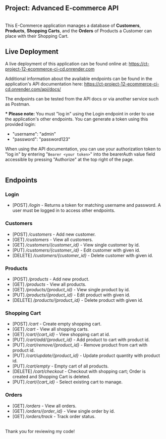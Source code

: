 ## Project: Advanced E-commerce API


<br>This E-Commerce application manages a database of <b>Customers</b>, <b>Products</b>, <b>Shopping Carts</b>, and the <b>Orders</b> of Products a Customer can place with their Shopping Cart.

## Live Deployment

A live deployment of this application can be found online at: https://ct-project-12-ecommerce-ci-cd.onrender.com

Additional information about the available endpoints can be found in the application's API documentation here: https://ct-project-12-ecommerce-ci-cd.onrender.com/api/docs/

The endpoints can be tested from the API docs or via another service such as Postman.

<b>* Please note:</b> You must "log in" using the Login endpoint in order to use the application's other endpoints. You can generate a token using this provided login:

- "username": "admin"
- "password": "password123"

When using the API documentation, you can use your authorization token to "log in" by entering "`Bearer <your token>`" into the bearerAuth value field accessible by pressing "Authorize" at the top right of the page.
<br><br>

## Endpoints

### <b>Login</b>
- [POST] <em>/login</em> - Returns a token for matching username and password. A user must be logged in to access other endpoints.

### <b>Customers</b>

- [POST] <em>/customers</em> - Add new customer.
- [GET] <em>/customers</em> - View all customers.
- [GET] <em>/customers/{customer_id}</em> - View single customer by id.
- [PUT] <em>/customers/{customer_id}</em> - Edit customer with given id.
- [DELETE] <em>/customers/{customer_id}</em> - Delete customer with given id.

### <b>Products</b>
- [POST] <em>/products</em> - Add new product.
- [GET] <em>/products</em> - View all products.
- [GET] <em>/products/{product_id}</em> - View single product by id.
- [PUT] <em>/products/{product_id}</em> - Edit product with given id.
- [DELETE] <em>/products/{product_id}</em> - Delete product with given id.

### <b>Shopping Cart</b>
- [POST] <em>/cart</em> - Create empty shopping cart.
- [GET] <em>/cart</em> - View all shopping carts.
- [GET] <em>/cart/{cart_id}</em> - View shopping cart at id.
- [PUT] <em>/cart/add/{product_id}</em> - Add product to cart with product id.
- [PUT] <em>/cart/remove/{product_id}</em> - Remove product from cart with product id.
- [PUT] <em>/cart/update/{product_id}</em> - Update product quantity with product id.
- [PUT] <em>/cart/empty</em> - Empty cart of all products.
- [DELETE] <em>/cart/checkout</em> - Checkout with shopping cart; Order is created and Shopping Cart is deleted.
- [PUT] <em>/cart/{cart_id}</em> - Select existing cart to manage.


### <b>Orders</b>
- [GET] <em>/orders</em> - View all orders.
- [GET] <em>/orders/{order_id}</em> - View single order by id.
- [GET] <em>/orders/track</em> - Track order status.

<br>
Thank you for reviewing my code!

